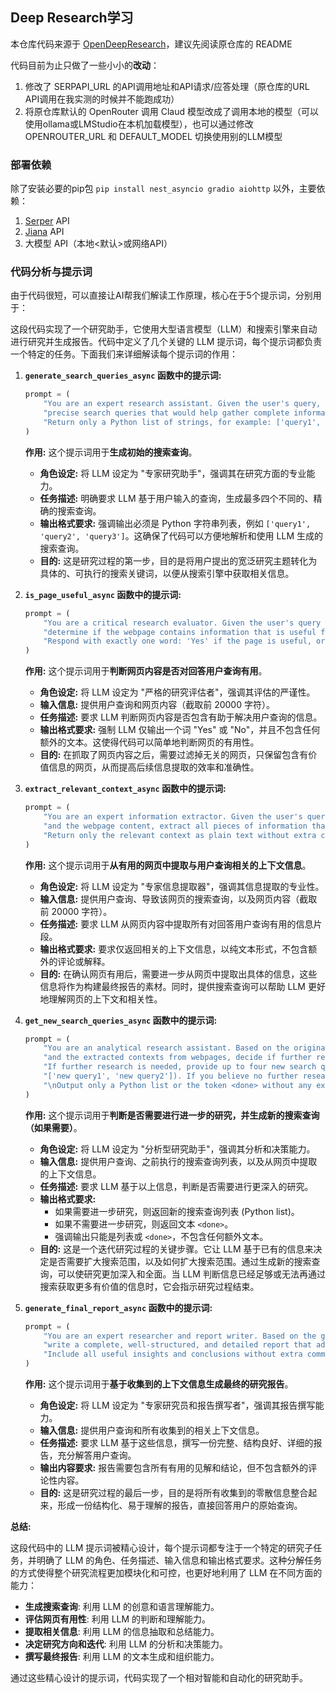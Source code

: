 ## Deep Research学习

本仓库代码来源于 [OpenDeepResearch](https://github.com/mshumer/OpenDeepResearcher)，建议先阅读原仓库的 README

代码目前为止只做了一些小小的<b>改动</b>：
1. 修改了 SERPAPI_URL 的API调用地址和API请求/应答处理（原仓库的URL API调用在我实测的时候并不能跑成功）
2. 将原仓库默认的 OpenRouter 调用 Claud 模型改成了调用本地的模型（可以使用ollama或LMStudio在本机加载模型），也可以通过修改 OPENROUTER_URL 和 DEFAULT_MODEL 切换使用别的LLM模型

### 部署依赖
除了安装必要的pip包 `pip install nest_asyncio gradio aiohttp` 以外，主要依赖：
1. [Serper](https://serper.dev) API
2. [Jiana](https://jina.ai) API
3. 大模型 API（本地<默认>或网络API）

### 代码分析与提示词
由于代码很短，可以直接让AI帮我们解读工作原理，核心在于5个提示词，分别用于：

这段代码实现了一个研究助手，它使用大型语言模型（LLM）和搜索引擎来自动进行研究并生成报告。代码中定义了几个关键的 LLM 提示词，每个提示词都负责一个特定的任务。下面我们来详细解读每个提示词的作用：

1. **`generate_search_queries_async` 函数中的提示词:**

   ```python
   prompt = (
       "You are an expert research assistant. Given the user's query, generate up to four distinct, "
       "precise search queries that would help gather complete information on the topic. "
       "Return only a Python list of strings, for example: ['query1', 'query2', 'query3']."
   )
   ```

   **作用:** 这个提示词用于**生成初始的搜索查询**。
   - **角色设定:**  将 LLM 设定为 "专家研究助手"，强调其在研究方面的专业能力。
   - **任务描述:**  明确要求 LLM 基于用户输入的查询，生成最多四个不同的、精确的搜索查询。
   - **输出格式要求:**  强调输出必须是 Python 字符串列表，例如 `['query1', 'query2', 'query3']`。这确保了代码可以方便地解析和使用 LLM 生成的搜索查询。
   - **目的:**  这是研究过程的第一步，目的是将用户提出的宽泛研究主题转化为具体的、可执行的搜索关键词，以便从搜索引擎中获取相关信息。

2. **`is_page_useful_async` 函数中的提示词:**

   ```python
   prompt = (
       "You are a critical research evaluator. Given the user's query and the content of a webpage, "
       "determine if the webpage contains information that is useful for addressing the query. "
       "Respond with exactly one word: 'Yes' if the page is useful, or 'No' if it is not. Do not include any extra text."
   )
   ```

   **作用:** 这个提示词用于**判断网页内容是否对回答用户查询有用**。
   - **角色设定:** 将 LLM 设定为 "严格的研究评估者"，强调其评估的严谨性。
   - **输入信息:**  提供用户查询和网页内容（截取前 20000 字符）。
   - **任务描述:**  要求 LLM 判断网页内容是否包含有助于解决用户查询的信息。
   - **输出格式要求:**  强制 LLM 仅输出一个词 "Yes" 或 "No"，并且不包含任何额外的文本。这使得代码可以简单地判断网页的有用性。
   - **目的:**  在抓取了网页内容之后，需要过滤掉无关的网页，只保留包含有价值信息的网页，从而提高后续信息提取的效率和准确性。

3. **`extract_relevant_context_async` 函数中的提示词:**

   ```python
   prompt = (
       "You are an expert information extractor. Given the user's query, the search query that led to this page, "
       "and the webpage content, extract all pieces of information that are useful for answering the user's query. "
       "Return only the relevant context as plain text without extra commentary."
   )
   ```

   **作用:** 这个提示词用于**从有用的网页中提取与用户查询相关的上下文信息**。
   - **角色设定:** 将 LLM 设定为 "专家信息提取器"，强调其信息提取的专业性。
   - **输入信息:** 提供用户查询、导致该网页的搜索查询，以及网页内容（截取前 20000 字符）。
   - **任务描述:**  要求 LLM 从网页内容中提取所有对回答用户查询有用的信息片段。
   - **输出格式要求:**  要求仅返回相关的上下文信息，以纯文本形式，不包含额外的评论或解释。
   - **目的:**  在确认网页有用后，需要进一步从网页中提取出具体的信息，这些信息将作为构建最终报告的素材。同时，提供搜索查询可以帮助 LLM 更好地理解网页的上下文和相关性。

4. **`get_new_search_queries_async` 函数中的提示词:**

   ```python
   prompt = (
       "You are an analytical research assistant. Based on the original query, the search queries performed so far, "
       "and the extracted contexts from webpages, decide if further research is needed. "
       "If further research is needed, provide up to four new search queries as a Python list (for example, "
       "['new query1', 'new query2']). If you believe no further research is needed, respond with exactly <done>."
       "\nOutput only a Python list or the token <done> without any extra text."
   )
   ```

   **作用:** 这个提示词用于**判断是否需要进行进一步的研究，并生成新的搜索查询（如果需要）**。
   - **角色设定:** 将 LLM 设定为 "分析型研究助手"，强调其分析和决策能力。
   - **输入信息:** 提供用户查询、之前执行的搜索查询列表，以及从网页中提取的上下文信息。
   - **任务描述:**  要求 LLM 基于以上信息，判断是否需要进行更深入的研究。
   - **输出格式要求:**
     - 如果需要进一步研究，则返回新的搜索查询列表 (Python list)。
     - 如果不需要进一步研究，则返回文本 `<done>`。
     - 强调输出只能是列表或 `<done>`，不包含任何额外文本。
   - **目的:**  这是一个迭代研究过程的关键步骤。它让 LLM 基于已有的信息来决定是否需要扩大搜索范围，以及如何扩大搜索范围。通过生成新的搜索查询，可以使研究更加深入和全面。当 LLM 判断信息已经足够或无法再通过搜索获取更多有价值的信息时，它会指示研究过程结束。

5. **`generate_final_report_async` 函数中的提示词:**

   ```python
   prompt = (
       "You are an expert researcher and report writer. Based on the gathered contexts below and the original query, "
       "write a complete, well-structured, and detailed report that addresses the query thoroughly. "
       "Include all useful insights and conclusions without extra commentary."
   )
   ```

   **作用:** 这个提示词用于**基于收集到的上下文信息生成最终的研究报告**。
   - **角色设定:** 将 LLM 设定为 "专家研究员和报告撰写者"，强调其报告撰写能力。
   - **输入信息:** 提供用户查询和所有收集到的相关上下文信息。
   - **任务描述:**  要求 LLM 基于这些信息，撰写一份完整、结构良好、详细的报告，充分解答用户查询。
   - **输出内容要求:**  报告需要包含所有有用的见解和结论，但不包含额外的评论性内容。
   - **目的:**  这是研究过程的最后一步，目的是将所有收集到的零散信息整合起来，形成一份结构化、易于理解的报告，直接回答用户的原始查询。

**总结:**

这段代码中的 LLM 提示词被精心设计，每个提示词都专注于一个特定的研究子任务，并明确了 LLM 的角色、任务描述、输入信息和输出格式要求。这种分解任务的方式使得整个研究流程更加模块化和可控，也更好地利用了 LLM 在不同方面的能力：

- **生成搜索查询**:  利用 LLM 的创意和语言理解能力。
- **评估网页有用性**:  利用 LLM 的判断和理解能力。
- **提取相关信息**:  利用 LLM 的信息抽取和总结能力。
- **决定研究方向和迭代**:  利用 LLM 的分析和决策能力。
- **撰写最终报告**:  利用 LLM 的文本生成和组织能力。

通过这些精心设计的提示词，代码实现了一个相对智能和自动化的研究助手。